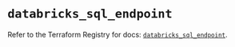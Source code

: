 # `databricks_sql_endpoint`

Refer to the Terraform Registry for docs: [`databricks_sql_endpoint`](https://registry.terraform.io/providers/databricks/databricks/1.55.0/docs/resources/sql_endpoint).
